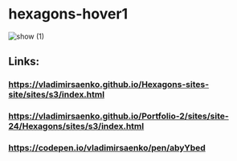 # hexagons-hover1

![show (1)](https://user-images.githubusercontent.com/56477695/141658055-70ec58bc-2614-4dd3-8120-a9f1aeefd5c3.png)
 
## Links:

### https://vladimirsaenko.github.io/Hexagons-sites-site/sites/s3/index.html  

### https://vladimirsaenko.github.io/Portfolio-2/sites/site-24/Hexagons/sites/s3/index.html

### https://codepen.io/vladimirsaenko/pen/abyYbed
